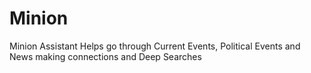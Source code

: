 # Minion
Minion Assistant Helps go through Current Events, Political Events and News making connections and Deep Searches
